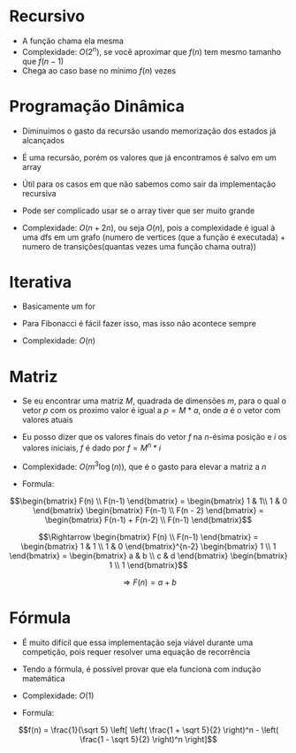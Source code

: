 # Recursivo
- A função chama ela mesma
- Complexidade: $`O(2^n)`$, se você aproximar que $`f(n)`$ tem mesmo tamanho que $`f(n-1)`$
- Chega ao caso base no mínimo $`f(n)`$ vezes

# Programação Dinâmica
- Diminuímos o gasto da recursão usando memorização dos estados já alcançados
- É uma recursão, porém os valores que já encontramos é salvo em um array
- Útil para os casos em que não sabemos como sair da implementação recursiva
- Pode ser complicado usar se o array tiver que ser muito grande

- Complexidade: $`O(n + 2n)`$, ou seja $`O(n)`$, pois a complexidade é igual à uma dfs em um grafo (numero de vertices (que a função é executada) + numero de transições(quantas vezes uma função chama outra))

# Iterativa
- Basicamente um for
- Para Fibonacci é fácil fazer isso, mas isso não acontece sempre

- Complexidade: $`O(n)`$

# Matriz
- Se eu encontrar uma matriz $`M`$, quadrada de dimensões $`m`$, para o qual o vetor $`p`$ com os proximo valor é igual a $`p = M * a`$, onde $`a`$ é o vetor com valores atuais
- Eu posso dizer que os valores finais do vetor $`f`$ na $`n`$-ésima posição e $`i`$ os valores iniciais, $`f`$ é dado por $`f = M^n * i`$

- Complexidade: $`O(m^3 \log (n))`$, que é o gasto para elevar a matriz a $`n`$
- Formula:
<!--
|F(n)  | = |1  1| |F(n-1)| = |F(n-1) + F(n-2)|
|F(n-1)|   |1  0| |F(n-2)|   |F(n-1)         |

|F(n)  | = |1  1|^n |1| = |a  b| |1|
|F(n-1)|   |1  0|   |1|   |c  d| |1|

F(n) = a + b
-->

```math
\begin{bmatrix}
F(n) \\
F(n-1) \end{bmatrix}
=
\begin{bmatrix}
1 & 1\\
1 & 0
\end{bmatrix}
\begin{bmatrix}
F(n-1) \\
F(n - 2)
\end{bmatrix}
=
\begin{bmatrix}
F(n-1) + F(n-2) \\
F(n-1)
\end{bmatrix}
```

```math
\Rightarrow
\begin{bmatrix}
F(n) \\
F(n-1)
\end{bmatrix}
=
\begin{bmatrix}
1 & 1 \\
1 & 0
\end{bmatrix}^{n-2}
\begin{bmatrix}
1 \\
1
\end{bmatrix}
=
\begin{bmatrix}
a & b \\
c & d
\end{bmatrix}
\begin{bmatrix}
1 \\
1
\end{bmatrix}
```

```math
\Rightarrow
F(n) = a + b
```

# Fórmula
- É muito difícil que essa implementação seja viável durante uma competição, pois requer resolver uma equação de recorrência
- Tendo a fórmula, é possível provar que ela funciona com indução matemática

- Complexidade: $`O(1)`$
- Formula:
<!-- f(n) = (1 / sqrt(5)){[(1 + sqrt(5))/2]^n - [(1 - sqrt(5))/2]^n} -->
```math
f(n) = \frac{1}{\sqrt 5} \left[ \left( \frac{1 + \sqrt 5}{2} \right)^n - \left( \frac{1 - \sqrt 5}{2} \right)^n \right]
```
